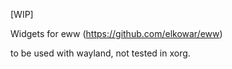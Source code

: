 [WIP]

Widgets for eww (https://github.com/elkowar/eww)

to be used with wayland, not tested in xorg.
